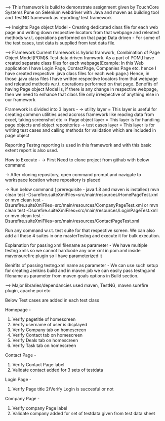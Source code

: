 --> This framework is build to demonstrate assignment given by TouchCore Systems Pune on Selenium webdriver with Java and maven as building tool and TestNG framework as reporting/ test framework

--> Insights
Page object Model - Creating dedicated class file for each web page and writing down respective locators from that webpage and releated methods w.r.t. operations performed on that page
Data driven - For some of the test cases, test data is supplied from test data file.

--> Framework 
Current framework is hybrid framwork, Combination of Page Object Model(POM)& Test data driven framwork.
As a part of POM,I have created separate class files for each webpage(Example: In this Web application I have Login Page, ContactPage, Companies Page etc. hence I have created respective .java class files for each web page.)
Hence, in those .java class files I have written respective locators from that webpage and releated methods w.r.t. operations performed on that page.
Benefits of having Page object Model is, if there is any change in respective webpage, then we need to enhance that class file only irrespective of anything else in our framework.

Framework is divided into 3 layers - 
-> utility layer  = This layer is useful for creating common utilities used accross framework like reading data from excel, taking screenshot etc
-> Page object layer = This layer is for handling page objects and object repositories
-> test cases layer = This layer is for writing test cases and calling methods for validation which are included in page object

Reporting
Testng reporting is used in this framework and with this basic extent report is also used.

How to Execute - 
-> First Need to clone project from github with below command

-> After cloning repository, open command prompt and navigate to workspace location where repository is placed

-> Run below command ( prerequisite - java 1.8 and maven is installed)
mvn clean test -Dsurefire.suiteXmlFiles=src/main/resources/HomePageTest.xml
or
mvn clean test -Dsurefire.suiteXmlFiles=src/main/resources/CompanyPageTest.xml
or
mvn clean test -Dsurefire.suiteXmlFiles=src/main/resources/LoginPageTest.xml
or
mvn clean test -Dsurefire.suiteXmlFiles=src/main/resources/ContactPageTest.xml

Run any command w.r.t. test suite for that respective screen. We can also add all these 4 suites in one masterTestng and execute it for bulk execution.

Explanation for passing xml filename as parameter - 
We have multiple testng xmls so we cannot hardcode any one xml in pom.xml inside mavensurefire plugin so I have parameterized it

Benifits of passing testng.xml name as parameter - 
We can use such setup for creating Jenkins build and in maven job we can easily pass testng.xml filename as parameter from maven goals options in Build section.


--> Major libraries/dependancies used 
maven, TestNG, maven surefire plugin, apache poi etc


Below Test cases are added in each test class

Homepage - 
1) Verify pagetitle of homescreen
2) Verify username of user is displayed
3) Verify Company tab on homescreen
4) Verify Contact tab on homescreen
5) Verify Deals tab on homescreen
6) Verify Task tab on homescreen

Contact Page - 
1) Verify Contact Page label
2) Validate contact added for 3 sets of testdata

Login Page - 
1) Verify Page title 
2)Verify Login is succesful or not

Company Page - 
1) Verify company Page label
2) Validate company added for set of testdata given from test data sheet

